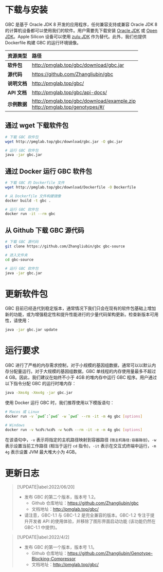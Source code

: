 # 下载与安装

GBC 是基于 Oracle JDK 8 开发的应用程序，任何兼容支持或兼容 Oracle JDK 8 的计算机设备都可以使用我们的软件。用户需要先下载安装 [Oracle JDK](https://www.oracle.com/cn/java/technologies/javase-downloads.html) 或 [Open JDK](https://openjdk.java.net/install/)。Apple Silicon 设备可以使用 [zulu JDK](https://www.azul.com/downloads/?package=jdk#download-openjdk) 作为替代。此外，我们也提供 Dockerfile 构建 GBC 的运行环境镜像。

| 资源类型         | 路径                                   |
| :--------------- | :------------------------------------- |
| **软件包**       | http://pmglab.top/gbc/download/gbc.jar |
| **源代码**       | https://github.com/Zhangliubin/gbc     |
| **说明文档**     | http://pmglab.top/gbc/                 |
| **API 文档** | http://pmglab.top/gbc/api-docs/        |
| **示例数据** | http://pmglab.top/gbc/download/example.zip<br />http://pmglab.top/genotypes/#/ |

## 通过 wget 下载软件包

```bash
# 下载 GBC 软件包
wget http://pmglab.top/gbc/download/gbc.jar -O gbc.jar

# 运行 GBC 软件包
java -jar gbc.jar
```

## 通过 Docker 运行 GBC 软件包

```bash
# 下载 GBC 的 Dockerfile 文件
wget http://pmglab.top/gbc/download/Dockerfile -O Dockerfile

# 从 Dockerfile 文件构建镜像
docker build -t gbc .

# 运行 GBC 软件包
docker run -it --rm gbc
```

## 从 Github 下载 GBC 源代码

```bash
# 下载 GBC 源代码
git clone https://github.com/Zhangliubin/gbc gbc-source

# 进入文件夹
cd gbc-source

# 运行 GBC 软件包
java -jar gbc.jar
```

# 更新软件包

GBC 目前已经迭代到稳定版本，通常情况下我们只会在现有的软件包基础上增加新的功能，或为增强稳定性和提升性能进行的少量代码架构更新。检查新版本可用性，请使用：

```bash
java -jar gbc.jar update
```

# 运行要求

GBC 进行了严格的内存需求控制，对于小规模的基因组数据，通常可以以默认内存分配量运行。对于大规模的基因组数据，GBC 单线程的内存使用量最多不超过 4 GB。因此，我们建议在始终不小于 4GB 的堆内存中运行 GBC 程序。用户通过以下指令分配 GBC 的运行时堆内存：

```bash
java -Xms4g -Xmx4g -jar gbc.jar
```

使用 Docker 运行 GBC 时，我们推荐使用以下模版语句：

```bash
# Macos 或 Linux
docker run -v `pwd`:`pwd` -w `pwd` --rm -it -m 4g gbc [options]

# Windows
docker run -v %cd%:%cd% -w %cd% --rm -it -e -m 4g gbc [options]
```

在该语句中，`-v` 表示将指定的主机路径映射到容器路径 (`宿主机路径:容器路径`)，`-w` 表示设置当前工作路径 (相当于运行 `cd` 指令)，`-it` 表示在交互式终端中运行，`-m 4g` 表示设置 JVM 最大堆大小为 4GB。

# 更新日志

> [!UPDATE|label:2022/06/20]
>
> - 发布 GBC 的第二个版本，版本号 1.2。
>   - Github 仓库地址：https://github.com/Zhangliubin/gbc
>   - 文档地址：http://pmglab.top/gbc/
> - 请注意，GBC-1.1 与 GBC-1.2 是完全兼容的版本。GBC-1.2 专注于提升开发者 API 的使用体验，并移除了图形界面启动功能 (该功能仍然在 GBC-1.1 中提供)。

<p>

> [!UPDATE|label:2022/4/2]
>
> - 发布 GBC 的第一个版本，版本号 1.1。
>   - Github 仓库地址：https://github.com/Zhangliubin/Genotype-Blocking-Compressor
>   - 文档地址：http://pmglab.top/gbc/